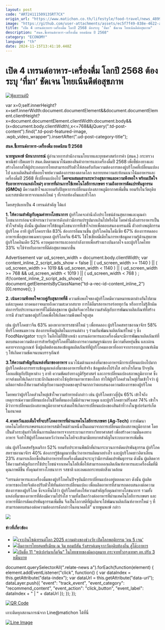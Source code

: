 ```yaml
---
layout: post
code: "ART2411150913SRT7CX"
origin_url: "https://www.matichon.co.th/lifestyle/food-travel/news_4899871"
image: "https://github.com/user-attachments/assets/ec5f7f49-838e-4622-a39c-fbf27877ca46"
title: "เปิด 4 เทรนด์อาหาร-เครื่องดื่ม โลกปี 2568 ต้องระบุ ‘ที่มา’ ชัดเจน ไทยเน้นดีต่อสุขภาพ"
description: "สนค.ชี้เทรนด์อาหาร-เครื่องดื่ม ยอดนิยม ปี 2568"
category: "ECONOMY"
language: "th"
date: 2024-11-15T13:41:10.448Z
---
```


# เปิด 4 เทรนด์อาหาร-เครื่องดื่ม โลกปี 2568 ต้องระบุ ‘ที่มา’ ชัดเจน ไทยเน้นดีต่อสุขภาพ

[![](https://www.matichon.co.th/wp-content/uploads/2024/11/ฟู้ดเทรนด์0.jpg "ฟู้ดเทรนด์0")](https://www.matichon.co.th/wp-content/uploads/2024/11/ฟู้ดเทรนด์0.jpg)

var x=0;self.innerHeight?x=self.innerWidth:document.documentElement&&document.documentElement.clientHeight?x=document.documentElement.clientWidth:document.body&&(x=document.body.clientWidth),x<=768&&jQuery(".td-post-content").find(".td-post-featured-image, .wpb\_video\_wrapper").insertAfter(".ud-post-category-title");

**สนค.ชี้เทรนด์อาหาร-เครื่องดื่ม ยอดนิยม ปี 2568**

**นายพูนพงษ์ นัยนาภากรณ์** ผู้อํานวยการสำนักงานนโยบายและยุทธศาสตร์การค้า (สนค.) กระทรวงพาณิชย์ เปิดเผยว่า สนค.ติดตามแนวโน้มของสินค้าอาหารและเครื่องดื่มปี 2568 เพื่อชี้ช่องทางและสร้างโอกาสให้ผู้ประกอบการไทยสามารถปรับตัวให้สอดรับกับความต้องการของผู้บริโภคที่เปลี่ยนแปลงไป และผลิตสินค้าที่ตอบโจทย์ความต้องการของตลาดโลก หลายบทความสะท้อนแนวโน้มอาหารและเครื่องดื่มปี 2568 ที่เปลี่ยนแปลงไป **โดยจะผสมผสานระหว่างสุขภาพและความพึงพอใจ พร้อมเปิดใจรับอาหารจากแหล่งใหม่ๆ อาหารที่ผ่านการใช้เทคโนโลยีการเกษตร รวมถึงอาหารดัดแปรพันธุกรรม (GMOs)** มีความเข้าใจและยอมรับปัญหาการเปลี่ยนแปลงสภาพภูมิอากาศเพิ่มขึ้น ยอมรับในวัตถุดิบและรสชาติอาหารจากแหล่งใหม่ ๆ ทั้งจากท้องถิ่นและทั่วโลก

โดยสรุปแยกเป็น 4 เทรนด์สำคัญ ได้แก่

**1\. ให้ความสำคัญกับคุณค่าทางโภชนาการ** ผู้บริโภคจะคำนึงถึงประโยชน์ด้านสุขภาพและคุณค่าโภชนาการก่อนจะพิจารณาว่าอาหารดังกล่าวมีการแปรรูปมากเกินไปหรือไม่ โดยคำนึงถึงสารอาหารเป็นหัวใจสำคัญ ดังนั้น ผู้ผลิตควรให้ข้อมูลโภชนาการที่เข้าใจง่ายเพื่อตอบสนองเทรนด์นี้ ตัวอย่างพฤติกรรมผู้บริโภค อาทิ ผู้บริโภคบราซิล 83% ต้องการอิ่มนานขึ้น ผู้บริโภคอินโดนีเซีย 67% ต้องการทดลองอาหารเพื่อสุขภาพเฉพาะบุคคล ผู้บริโภคจีน 64% ใช้โซเชียลมีเดียในการหาข้อมูลความรู้ด้านสุขภาพ ผู้บริโภคอินเดีย 52% ควบคุมอาหารและออกกำลังกายเพื่อสร้างแรงบันดาลใจ และผู้บริโภคไทย 33% จะใช้จ่ายกับอาหารที่ดีต่อสุขภาพมากขึ้น

Advertisement var ud\_screen\_width = document.body.clientWidth; var content\_inline\_2\_script\_ads\_show = false || ( ud\_screen\_width >= 1140 ) || ( ud\_screen\_width >= 1019 && ud\_screen\_width < 1140 ) || ( ud\_screen\_width >= 768 && ud\_screen\_width < 1019 ) || ( ud\_screen\_width < 768 ) ; if(!content\_inline\_2\_script\_ads\_show){ document.getElementsByClassName("td-a-rec-id-content\_inline\_2")\[0\].remove(); }

**2\. เน้นความพึงพอใจควบคู่กับสุขภาพที่ดี** ความพึงพอใจของผู้บริโภคมีความหมายแตกต่างกันไปตามแต่ละบุคคล บางคนอาจหมายถึงความสะดวกสบาย การได้ลิ้มรสอาหารอร่อยทุกวัน หรือการไม่รู้สึกผิดต่อการรับประทานอาหารที่ไม่ดีต่อสุขภาพ ผู้ผลิตจึงควรให้ความสำคัญกับการพัฒนาผลิตภัณฑ์ที่สร้างการมี ส่วนร่วมของผู้บริโภคเพื่อให้เกิดความพึงพอใจสูงสุด

เช่น ผู้บริโภคชาวจีน 63% มองหาอาหารรสชาติใหม่ ๆ เพื่อทดลอง ผู้บริโภคสหราชอาณาจักร 58% ที่บริโภคขนมหวาน ต้องการเห็นผู้ผลิตในแบรนด์ต่าง ๆ ร่วมกันพัฒนาผลิตภัณฑ์ใหม่ ๆ ซึ่ง FoodNavigator ระบุว่า ในอีกไม่กี่ปีข้างหน้า แบรนด์อาหารและเครื่องดื่มจะมีการพัฒนาผลิตภัณฑ์ที่ตอบสนองความต้องการสำหรับผู้บริโภคที่ไม่ต้องการความสมบูรณ์แบบ มีความยืดหยุ่นขึ้น และผ่อนคลายจากกฎเกณฑ์ ซึ่งผู้ผลิตต้องแสดงข้อมูลผลิตภัณฑ์ที่ผู้บริโภคมองหาที่ออกจากกรอบกฎเกณฑ์เดิม ๆ ให้เกิดความชัดเจนบนบรรจุภัณฑ์

**3.ให้ความสำคัญกับแหล่งที่มาของอาหาร** แนวโน้มด้านแหล่งที่มาของอาหารมีการเปลี่ยนแปลงไปมาก ผู้บริโภคต้องการทราบข้อมูลแหล่งที่มาของอาหารที่แท้จริง ข้อมูลต้องโปร่งใส อย่างไรก็ตาม ปัจจุบันโลกเผชิญกับปัญหาต่าง ๆ อาทิ ความขัดแย้งทางภูมิรัฐศาสตร์ และการเปลี่ยนแปลงสภาพภูมิอากาศ ซึ่งอาจส่งผลให้เกิดภาวะชะงักงันของห่วงโซ่อุปทานอาหารของโลก ทำให้ผู้บริโภคส่วนใหญ่เริ่มเข้าใจว่า ผู้ผลิตอาจต้องให้ความสำคัญกับความอยู่รอดของธุรกิจมากกว่าตอบสนองความต้องการของผู้บริโภค

โดยพบว่าผู้บริโภคส่วนใหญ่เข้าใจความท้าทายดังกล่าว เช่น ผู้บริโภคชาวญี่ปุ่น 65% เข้าใจถึงเหตุการณ์ความเปลี่ยนแปลงในชีวิตที่ตนเองไม่มีอำนาจควบคุม และผู้บริโภคชาวฝรั่งเศส 74% เข้าใจดีว่าการเปลี่ยนแปลงสภาพภูมิอากาศจะส่งผลให้เกิดการเปลี่ยนแปลงของสินค้าที่วางในซูเปอร์มาร์เก็ตในอนาคต

**4.คาดหวังและเต็มใจที่จะบริโภคอาหารที่ผ่านเทคโนโลยีการเกษตร (Ag-Tech)** การพัฒนาเทคโนโลยีการเกษตรและอาหารสมัยใหม่ส่วนหนึ่งเป็นผลมาจากการเปลี่ยนแปลงสภาพภูมิอากาศ โดยเป็นตัวกระตุ้นทำให้เห็นการผลิตอาหารจากกระบวนการทางวิทยาศาสตร์ เพื่อสร้างความมั่นคงทางอาหาร จึงทำให้ผู้บริโภคคาดหวังว่าเทคโนโลยีจะเข้ามามีบทบาทสำคัญในระบบอาหารเพิ่มขึ้น

เช่น ผู้บริโภคสหรัฐอเมริกา 52% ยอมรับประทานพืชผักที่ผ่านกระบวนการดัดแปรพันธุกรรม ผู้บริโภคสหราชอาณาจักร 40% ต้องการรู้ข้อมูลมากขึ้นว่าอาหารผลิตมาอย่างไร และผู้บริโภคชาวอิตาเลียน 23% สามารถเลือกซื้อสินค้าอาหารหรือเครื่องดื่มแม้จะระบุว่ามีการดัดแปรพันธุกรรม ดังนั้น ผู้ผลิตควรให้ความสำคัญกับการใช้ประโยชน์จากเทคโนโลยีเพื่อให้สามารถออกผลิตภัณฑ์อาหารและเครื่องดื่มที่มีคุณภาพดีขึ้น ทั้งคุณค่าทางโภชนาการ รสชาติ และลดผลกระทบต่อสิ่งแวดล้อม

“เทรนด์อาหารและเครื่องดื่มของผู้บริโภคในปัจจุบันมีการเปลี่ยนแปลงอยู่ตลอดเวลา ดังนั้น ผู้ผลิตอาหารของไทยจึงต้องปรับตัวให้ทันต่อการเปลี่ยนแปลง เพื่อผลิตอาหารที่สามารถตอบสนองต่อความต้องการของผู้บริโภค ซึ่งจะเห็นได้ว่า ผู้บริโภคยังคงให้ความสำคัญกับคุณค่าทางโภชนาการ รวมทั้งแหล่งที่มาของอาหารที่ต้องมีความโปร่งใส รวมทั้งเปิดกว้างต่ออาหารที่ผ่านเทคโนโลยีการเกษตร และอาหารที่มีการดัดแปรพันธุกรรมเพิ่มขึ้น จึงเป็นโอกาสดีที่ผู้ผลิตจะได้พัฒนาผลิตภัณฑ์อาหารใหม่ ๆ ที่สามารถตอบสนองต่อความต้องการดังกล่าวในอนาคตได้” นายพูนพงษ์ กล่าว

![](https://www.matichon.co.th/wp-content/uploads/2024/11/LINE_ALBUM_2567.10.03-รูปส่งนักข่าว_241003_5_0-1024x683.jpg)

#### ข่าวที่เกี่ยวข้อง

*   [![](https://www.matichon.co.th/wp-content/uploads/2024/11/CEA728.jpg)เจาะอินไซด์เทรนด์โลก 2025 ความต่างของช่วงวัย เปิดโลกพฤติกรรม ‘คน 5 เจน’](https://www.matichon.co.th/lifestyle/social-women/news_4900539)
*   [![](https://www.matichon.co.th/wp-content/uploads/2024/10/จิม-ทอมป์สัน728.jpeg)ลิ้มอาหารไทยสุดพรีเมียม ณ จิม ทอมป์สัน รังสรรค์เมนูจากวัตถุดิบท้องถิ่น สู่โต๊ะอาหาร](https://www.matichon.co.th/lifestyle/food-travel/news_4842382)
*   [![](https://www.matichon.co.th/wp-content/uploads/2024/08/1-8-1-1.jpg)เปิดชื่อ 11 “ซุปเปอร์มาเก็ตจีน” ในไทยขายของผิดกฎหมาย กระจายทั่วกรุงเทพฯ อย.ปรับ 3 หมื่นบาท](https://www.matichon.co.th/local/news_4713047)

document.querySelectorAll(".relate-news a").forEach(function(element) { element.addEventListener("click", function() { var dataIndex = this.getAttribute("data-index"); var dataUrl = this.getAttribute("data-url"); dataLayer.push({ "event": "track\_event", "event\_category": "recommend\_content", "event\_action": "click\_button", "event\_label": dataIndex + " | " + dataUrl }); }); });

[![QR Code](https://www.matichon.co.th/wp-content/uploads/2023/07/wob1371z.jpg)](https://lin.ee/ht0nDxX)

เกาะติดทุกสถานการณ์จาก Line@matichon ได้ที่นี่

[![Line Image](https://www.matichon.co.th/wp-content/uploads/2023/07/th.png)](https://lin.ee/ht0nDxX)